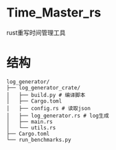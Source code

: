 # Time_Master_rs
rust重写时间管理工具

# 结构
```
log_generator/
├── log_generator_crate/
│   ├── build.py # 编译脚本
│   ├── Cargo.toml
│   ├── config.rs # 读取json
│   ├── log_generator.rs # log生成
│   ├── main.rs
│   └── utils.rs
├── Cargo.toml
└── run_benchmarks.py
```
